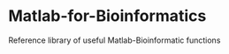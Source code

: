 Matlab-for-Bioinformatics
===============

Reference library of useful Matlab-Bioinformatic functions
